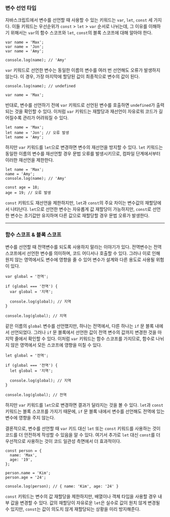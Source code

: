 ### 변수 선언 타입

자바스크립트에서 변수를 선언할 때 사용할 수 있는 키워드는 `var`, `let`, `const` 세 가지다. 이들 키워드는 우선순위가 `const` > `let` > `var` 순서로 나뉘는데, 그 이유를 이해하기 위해서는 `var`의 함수 스코프와 `let`, `const`의 블록 스코프에 대해 알아야 한다.

```
var name = 'Max';
var name = 'Jon';
var name = 'Amy';

console.log(name); // 'Amy'
```

`var` 키워드로 선언한 변수는 동일한 이름의 변수를 여러 번 선언해도 오류가 발생하지 않는다. 이 경우, 가장 마지막에 할당된 값이 최종적으로 변수의 값이 된다.

```
console.log(name); // undefined

var name = 'Max';
```

반대로, 변수를 선언하기 전에 `var` 키워드로 선언된 변수를 호출하면 `undefined`가 출력되는 것을 확인할 수 있다. 이처럼 `var` 키워드는 재할당과 재선언이 자유로워 코드가 길어질수록 관리가 어려워질 수 있다.

```
let name = 'Max';
let name = 'Jon'; // 오류 발생
let name = 'Amy';
```

하지만 `var` 키워드를 `let`으로 변경하면 변수의 재선언을 방지할 수 있다. `let` 키워드는 동일한 이름의 변수를 재선언할 경우 문법 오류를 발생시키므로, 컴파일 단계에서부터 이러한 재선언을 제한한다.

```
let name = 'Max';
name = 'Amy';
console.log(name); // 'Amy'

const age = 18;
age = 19; // 오류 발생
```

`const` 키워드도 재선언을 제한하지만, `let`과 `const`의 주요 차이는 변수값의 재할당에서 나타난다. `let`으로 선언한 변수는 자유롭게 값 재할당이 가능하지만, `const`로 선언한 변수는 초기값만 유지하며 다른 값으로 재할당할 경우 문법 오류가 발생한다.

---

### 함수 스코프 & 블록 스코프

변수를 선언할 때 전역변수를 되도록 사용하지 말라는 이야기가 있다. 전역변수는 전역 스코프에서 선언한 변수를 의미하며, 코드 어디서나 호출할 수 있다. 그러나 이로 인해 원치 않는 영역에서도 변수에 영향을 줄 수 있어 변수가 설계와 다른 용도로 사용될 위험이 있다.

```
var global = '전역';

if (global === '전역') {
  var global = '지역';

  console.log(global); // 지역
}

console.log(global); // 지역
```

같은 이름의 `global` 변수를 선언했지만, 하나는 전역에서, 다른 하나는 `if` 문 블록 내에서 선언되었다. 그러나 `if` 문 블록에서 선언한 값이 전역 변수의 값까지 변경한 것을 마지막 줄에서 확인할 수 있다. 이처럼 `var` 키워드는 함수 스코프를 가지므로, 함수로 나뉘지 않은 영역에서 모든 스코프에 영향을 미칠 수 있다.

```
let global = '전역';

if (global === '전역') {
  let global = '지역';

  console.log(global); // 지역
}

console.log(global); // 전역
```

하지만 `var` 키워드를 `let`으로 변경하면 결과가 달라지는 것을 볼 수 있다. `let`과 `const` 키워드는 블록 스코프를 가지기 때문에, `if` 문 블록 내에서 변수를 선언해도 전역에 있는 변수에 영향을 주지 않는다.

결론적으로, 변수를 선언할 때 `var` 키드 대신 `let` 또는 `const` 키워드를 사용하는 것이 코드를 더 안전하게 작성할 수 있음을 알 수 있다. 여기서 추가로 `let` 대신 `const`를 더 우선적으로 사용하는 것이 코드 일관성 측면에서 더 효과적이다.

```
const person = {
  name: 'Max',
  age: '19',
};

person.name = 'Kim';
person.age = '24';

console.log(person); // { name: 'Kim', age: '24' }
```

`const` 키워드는 변수의 값 재할당을 제한하지만, 배열이나 객체 타입을 사용할 경우 내부 값을 변경할 수 있다. 값의 재할당이 자유로운 `let`은 실수로 값이 원치 않게 변경될 수 있지만, `const`는 값이 의도치 않게 재할당되는 상황을 미리 방지해준다.
